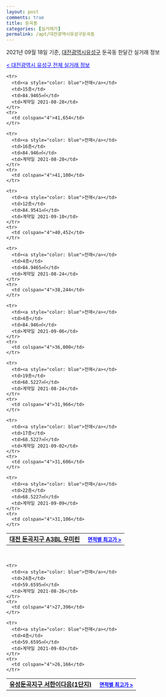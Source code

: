 ```yaml
---
layout: post
comments: true
title: 둔곡동
categories: [실거래가]
permalink: /apt/대전광역시유성구둔곡동
---
```


2021년 09월 18일 기준, <a href="/apt/대전광역시유성구">대전광역시유성구</a> 둔곡동 한달간 실거래 정보

<a style="color: blue;" href="/apt/대전광역시유성구">< 대전광역시 유성구 전체 실거래 정보</a>
<!---- start ---->
<table>
  <tr>
    <td colspan="4" style="font-weight: bold;"><a href="/apt/대전광역시유성구둔곡동대전둔곡지구A3BL우미린">대전 둔곡지구 A3BL 우미린</a> &nbsp;&nbsp;&nbsp; <a style="color: blue; font-size: smaller;" href="/apt/대전광역시유성구둔곡동대전둔곡지구A3BL우미린">면적별 최고가 ></a></td>
  </tr>
    
    <tr>
      <td><a style="color: blue">전매</a></td>
      <td>15층</td>
      <td>84.9465㎡</td>
      <td>계약일 2021-08-28</td>
    </tr>
    <tr>
      <td colspan="4">41,654</td>
    </tr>
      
    <tr>
      <td><a style="color: blue">전매</a></td>
      <td>16층</td>
      <td>84.946㎡</td>
      <td>계약일 2021-08-28</td>
    </tr>
    <tr>
      <td colspan="4">41,100</td>
    </tr>
      
    <tr>
      <td><a style="color: blue">전매</a></td>
      <td>12층</td>
      <td>84.9541㎡</td>
      <td>계약일 2021-09-10</td>
    </tr>
    <tr>
      <td colspan="4">40,452</td>
    </tr>
      
    <tr>
      <td><a style="color: blue">전매</a></td>
      <td>4층</td>
      <td>84.9465㎡</td>
      <td>계약일 2021-08-24</td>
    </tr>
    <tr>
      <td colspan="4">38,244</td>
    </tr>
      
    <tr>
      <td><a style="color: blue">전매</a></td>
      <td>4층</td>
      <td>84.946㎡</td>
      <td>계약일 2021-09-06</td>
    </tr>
    <tr>
      <td colspan="4">36,000</td>
    </tr>
      
    <tr>
      <td><a style="color: blue">전매</a></td>
      <td>19층</td>
      <td>68.5227㎡</td>
      <td>계약일 2021-08-24</td>
    </tr>
    <tr>
      <td colspan="4">31,966</td>
    </tr>
      
    <tr>
      <td><a style="color: blue">전매</a></td>
      <td>17층</td>
      <td>68.5227㎡</td>
      <td>계약일 2021-09-02</td>
    </tr>
    <tr>
      <td colspan="4">31,606</td>
    </tr>
      
    <tr>
      <td><a style="color: blue">전매</a></td>
      <td>22층</td>
      <td>68.5227㎡</td>
      <td>계약일 2021-09-09</td>
    </tr>
    <tr>
      <td colspan="4">31,106</td>
    </tr>
      
</table>
<br>
<table>
  <tr>
    <td colspan="4" style="font-weight: bold;"><a href="/apt/대전광역시유성구둔곡동유성둔곡지구서한이다음(1단지)">유성둔곡지구 서한이다음(1단지)</a> &nbsp;&nbsp;&nbsp; <a style="color: blue; font-size: smaller;" href="/apt/대전광역시유성구둔곡동유성둔곡지구서한이다음(1단지)">면적별 최고가 ></a></td>
  </tr>
    
    <tr>
      <td><a style="color: blue">전매</a></td>
      <td>24층</td>
      <td>59.6595㎡</td>
      <td>계약일 2021-08-26</td>
    </tr>
    <tr>
      <td colspan="4">27,396</td>
    </tr>
      
    <tr>
      <td><a style="color: blue">전매</a></td>
      <td>4층</td>
      <td>59.6595㎡</td>
      <td>계약일 2021-09-03</td>
    </tr>
    <tr>
      <td colspan="4">26,166</td>
    </tr>
      
</table>
<!---- end ---->
    
